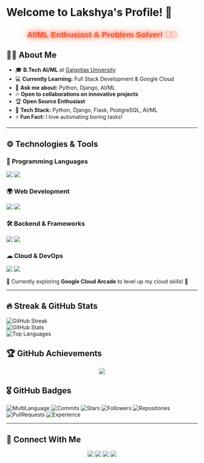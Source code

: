 # Welcome to Lakshya's Profile! 👋

<div align="center">
  <h2 style="color: #ff5733; font-family: 'Arial', sans-serif; font-weight: bold; text-shadow: 0px 0px 10px #ff5733, 0px 0px 20px #ff5733;">
    AI/ML Enthusiast & Problem Solver! 🤖✨
  </h2>
</div>

## 👨‍💻 About Me  
- 🎓 **B.Tech AI/ML** at [Galgotias University](https://www.galgotiasuniversity.edu.in/)  
- 💻 **Currently Learning:** Full Stack Development & Google Cloud  
- 🚀 **Ask me about:** Python, Django, AI/ML  
- 🔥 **Open to collaborations on innovative projects**  
- 🏆 **Open Source Enthusiast**  
- 🔧 **Tech Stack:** Python, Django, Flask, PostgreSQL, AI/ML  
- ⚡ **Fun Fact:** I love automating boring tasks!  

---

## ⚙ Technologies & Tools

### 🚀 Programming Languages  
<div>
  <img src="https://img.shields.io/badge/Python-3776AB?style=for-the-badge&logo=python&logoColor=white"/>
  <img src="https://img.shields.io/badge/C-00599C?style=for-the-badge&logo=c&logoColor=white"/>
</div>

### 🌍 Web Development  
<div>
  <img src="https://img.shields.io/badge/React-61DAFB?style=for-the-badge&logo=react&logoColor=black"/>
  <img src="https://img.shields.io/badge/Next.js-000000?style=for-the-badge&logo=next.js&logoColor=white"/>
</div>

### 🛠 Backend & Frameworks  
<div>
  <img src="https://img.shields.io/badge/Django-092E20?style=for-the-badge&logo=django&logoColor=white"/>
  <img src="https://img.shields.io/badge/Flask-000000?style=for-the-badge&logo=flask&logoColor=white"/>
</div>

### ☁ Cloud & DevOps  
<div>
  <img src="https://img.shields.io/badge/Google%20Cloud-4285F4?style=for-the-badge&logo=google-cloud&logoColor=white"/>
  <img src="https://img.shields.io/badge/Docker-2496ED?style=for-the-badge&logo=docker&logoColor=white"/>
</div>

🚀 Currently exploring **Google Cloud Arcade** to level up my cloud skills! 🚀

---

## 🔥 Streak & GitHub Stats  
![GitHub Streak](https://streak-stats.demolab.com?user=lakshyaog&theme=tokyonight)  
![GitHub Stats](https://github-readme-stats.vercel.app/api?username=lakshyaog&show_icons=true&theme=tokyonight)  
![Top Languages](https://github-readme-stats.vercel.app/api/top-langs/?username=lakshyaog&layout=compact&theme=tokyonight)

## 🏆 GitHub Achievements  
<p align="center">
  <img src="https://github-profile-trophy.vercel.app/?username=lakshyaog&theme=radical&margin-w=10&no-bg=true&no-frame=true" />
</p>

## 🎖 GitHub Badges  
![MultiLanguage](https://img.shields.io/badge/MultiLanguage-Rainbow_Lang_User-purple?style=for-the-badge)
![Commits](https://img.shields.io/badge/Commits-Super_Committer-yellow?style=for-the-badge)
![Stars](https://img.shields.io/badge/Stars-Super_Star-green?style=for-the-badge)
![Followers](https://img.shields.io/badge/Followers-Active_User-blue?style=for-the-badge)
![Repositories](https://img.shields.io/badge/Repositories-Hyper_Repo_Creator-orange?style=for-the-badge)
![PullRequests](https://img.shields.io/badge/Pull_Requests-High_Puller-red?style=for-the-badge)
![Experience](https://img.shields.io/badge/Experience-Intermediate_Dev-cyan?style=for-the-badge)

---

## 🤝 Connect With Me  
<p align="center">
  <a href="https://www.linkedin.com/in/lakshya-solanki-4a94b7317/"><img src="https://img.shields.io/badge/LINKEDIN-0077B5?style=for-the-badge&logo=linkedin&logoColor=white"/></a>
  <a href="https://www.instagram.com/lakshya_630/"><img src="https://img.shields.io/badge/INSTAGRAM-E4405F?style=for-the-badge&logo=instagram&logoColor=white"/></a>
  <a href="https://discord.com/users/lakshya0580"><img src="https://img.shields.io/badge/DISCORD-5865F2?style=for-the-badge&logo=discord&logoColor=white"/></a>
  <a href="mailto:lakshyasolanki904@gmail.com"><img src="https://img.shields.io/badge/EMAIL-D14836?style=for-the-badge&logo=gmail&logoColor=white"/></a>
</p>

